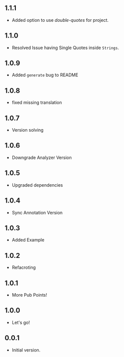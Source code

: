 ## 1.1.1

- Added option to use *double-quotes* for project.

## 1.1.0

- Resolved Issue having Single Quotes inside `Strings`.

## 1.0.9

- Added `generate` bug to README

## 1.0.8

- fixed missing translation 

## 1.0.7

- Version solving

## 1.0.6

- Downgrade Analyzer Version

## 1.0.5

- Upgraded dependencies

## 1.0.4

- Sync Annotation Version

## 1.0.3

- Added Example

## 1.0.2

- Refacroting

## 1.0.1

- More Pub Points!

## 1.0.0

- Let's go!

## 0.0.1

- Initial version.